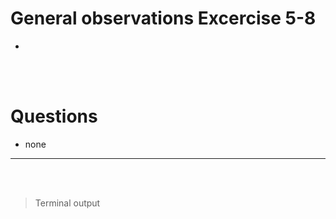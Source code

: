 # General observations Excercise 5-8

-

<br> </br>

# Questions

- none

---

<br> </br>

> Terminal output

```


```
